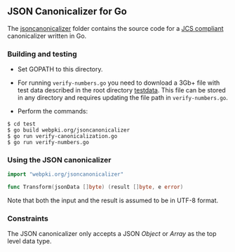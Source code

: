 ## JSON Canonicalizer for Go

The [jsoncanonicalizer](src/webpki.org/jsoncanonicalizer)
folder contains the source code for a 
[JCS compliant](https://tools.ietf.org/html/draft-rundgren-json-canonicalization-scheme-02) 
canonicalizer written in Go.

### Building and testing

- Set GOPATH to this directory.

- For running `verify-numbers.go` you need to download a 3Gb+ file with test
data described in the root directory [testdata](../testdata).  This file can be stored in
any directory and requires updating the file path in `verify-numbers.go`.

- Perform the commands:
```code
$ cd test
$ go build webpki.org/jsoncanonicalizer
$ go run verify-canonicalization.go
$ go run verify-numbers.go
```


### Using the JSON canonicalizer

```go
import "webpki.org/jsoncanonicalizer"

func Transform(jsonData []byte) (result []byte, e error)
```
Note that both the input and the result is assumed to be in UTF-8 format.

### Constraints
The JSON canonicalizer only accepts a JSON _Object_ or _Array_ as the top level data type.
